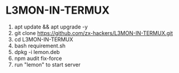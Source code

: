 # L3MON-IN-TERMUX
1. apt update && apt upgrade -y
2. git clone https://github.com/zx-hackers/L3MON-IN-TERMUX.git
3. cd L3MON-IN-TERMUX
4. bash requirement.sh
5. dpkg -i lemon.deb
6. npm audit fix-force
7. run "lemon" to start server
